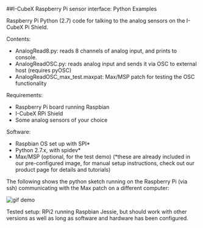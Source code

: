 ##I-CubeX Raspberry Pi sensor interface: Python Examples

Raspberry Pi Python (2.7) code for talking to the analog sensors on the I-CubeX Pi Shield.

Contents:
- AnalogRead8.py: reads 8 channels of analog input, and prints to console.
- AnalogReadOSC.py: reads analog input and sends it via OSC to external host (requires pyOSC)
- AnalogReadOSC_max_test.maxpat: Max/MSP patch for testing the OSC functionality

Requirements:
- Raspberry Pi board running Raspbian
- I-CubeX RPi Shield
- Some analog sensors of your choice

Software:
- Raspbian OS set up with SPI* 
- Python 2.7.x, with spidev*
- Max/MSP (optional, for the test demo)
(*these are already included in our pre-configured image, for manual setup instructions, check out our product page for details and tutorials)

The following shows the python sketch running on the Raspberry Pi (via ssh) communicating with the Max patch on a different computer:


![gif demo](https://j.gifs.com/qxZgAp.gif)

Tested setup: RPi2 running Raspbian Jessie, but should work with other versions as well as long as software and hardware has been configured.
